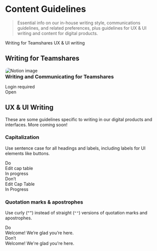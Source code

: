 # Content Guidelines

> Essential info on our in-house writing style, communications guidelines, and related preferences, plus guidelines for UX & UI writing and content for digital products.

<sl-tab-group>
  <sl-tab slot="nav" panel="writing-for-teamshares">Writing for Teamshares</sl-tab>
  <sl-tab slot="nav" panel="ui-writing">UX & UI writing</sl-tab>

  <sl-tab-panel name="writing-for-teamshares">
    <div class="panel-content">
    <h2>Writing for Teamshares</h2>
    <div class="grid-cards-2-col">
    <sl-card class="small-footer">
      <img
      slot="image"
      src="/teamshares/images/notion-links.svg"
      alt="Notion image"
      style="margin: 1px; border-radius: 8px 8px 0 0;"
      />
     <h3 style="margin: 0; display: flex; align-items: flex-start;">Writing and Communicating for Teamshares<sl-icon name="lock-closed" style="margin-left: .5em; color: #2e333c;"></sl-icon></h3>
       <p class="ts-body-2 ts-text-subdued" style="margin-bottom: 0;">Login required</p>
      <div slot="footer" style="margin: 0; padding: 0;">
        <sl-button
          variant="text"
          href="https://www.notion.so/teamshares/Writing-and-Communicating-for-Teamshares-599d6c1c65474306aee5b69d0734d8ec?pvs=4"
          target="_blank">
           Open
           <sl-icon slot="suffix" name="arrow-top-right-on-square"></sl-icon>
        </sl-button>
      </div>
    </sl-card>
    </div>
    </div>
  </sl-tab-panel>

  <sl-tab-panel name="ui-writing">
    <div class="panel-content">
    <h2>UX & UI Writing</h2>
    <p>These are some guidelines specific to writing in our digital products and interfaces. More coming soon!</p>
    <h3>Capitalization</h3>
    <p>Use sentence case for all headings and labels, including labels for UI elements like buttons.</p>
    <div class="grid-cards-2-col">
      <sl-alert class="do-dont" variant="success" open>
        <sl-icon slot="icon" library="fa" name="fas-circle-check"></sl-icon>
        <div class="ts-heading-8">Do</div>
        <div><sl-button>Edit cap table</sl-button></div>
        <div><sl-tag>In progress</sl-tag></div>
      </sl-alert>
      <sl-alert class="do-dont" variant="danger" open>
        <sl-icon slot="icon" library="fa" name="fas-circle-xmark"></sl-icon>
        <div class="ts-heading-8">Don’t</div>
        <div><sl-button>Edit Cap Table</sl-button></div>
        <div><sl-tag>In Progress</sl-tag></div>
      </sl-alert>
    </div>
    <sl-divider style="--spacing: 3rem;"></sl-divider>
    <h3>Quotation marks & apostrophes</h3>
    <p>Use curly (<code>“”</code>) instead of straight (<code>""</code>) versions of quotation marks and apostrophes.</p>
    <div class="grid-cards-2-col">
      <sl-alert class="do-dont" variant="success" open>
        <sl-icon slot="icon" library="fa" name="fas-circle-check"></sl-icon>
        <div class="ts-heading-8">Do</div>
        <div class="ts-body-large">Welcome! We’re glad you’re here.</div>
      </sl-alert>
      <sl-alert class="do-dont" variant="danger" open>
        <sl-icon slot="icon" library="fa" name="fas-circle-xmark"></sl-icon>
        <div class="ts-heading-8">Don’t</div>
        <div class="ts-body-large">Welcome! We're glad you're here.</div>
      </sl-alert>
    </div>
    </div>
  </sl-tab-panel>

</sl-tab-group>
